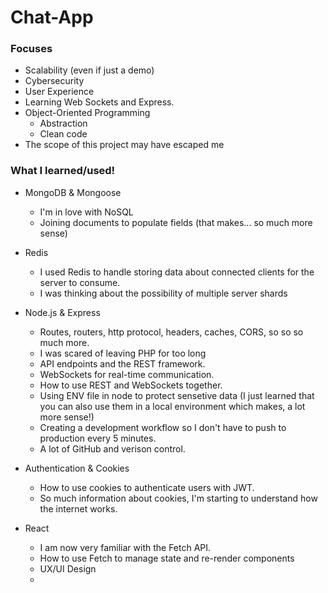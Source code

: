 # Chat-App  


### Focuses

- Scalability (even if just a demo)
- Cybersecurity
- User Experience
- Learning Web Sockets and Express.
- Object-Oriented Programming
  - Abstraction
  - Clean code
- The scope of this project may have escaped me
  
### What I learned/used!  
  
- MongoDB & Mongoose  
  - I'm in love with NoSQL  
  - Joining documents to populate fields (that makes... so much more sense)
- Redis
  - I used Redis to handle storing data about connected clients for the server to consume.
  - I was thinking about the possibility of multiple server shards

- Node.js & Express
  - Routes, routers, http protocol, headers, caches, CORS, so so so much more.
  - I was scared of leaving PHP for too long
  - API endpoints and the REST framework.  
  - WebSockets for real-time communication.  
  - How to use REST and WebSockets together.
  - Using ENV file in node to protect sensetive data
    (I just learned that you can also use them in a local environment which makes, a lot more sense!)
  - Creating a development workflow so I don't have to push to production every 5 minutes.
  - A lot of GitHub and verison control.
 
- Authentication & Cookies
  - How to use cookies to authenticate users with JWT.
  - So much information about cookies, I'm starting to understand how the internet works.
 
- React
  - I am now very familiar with the Fetch API.
  - How to use Fetch to manage state and re-render components
  - UX/UI Design
  - 

